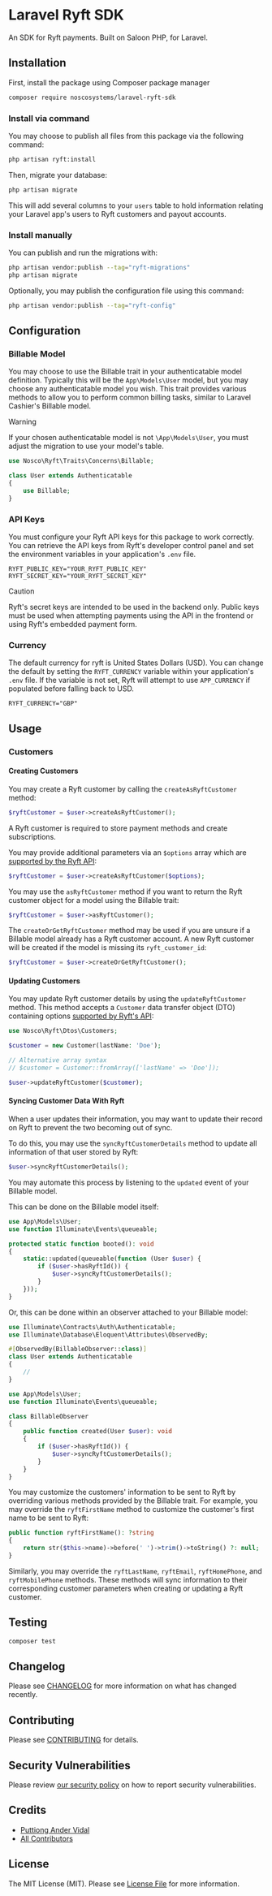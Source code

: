 # Laravel Ryft SDK

An SDK for Ryft payments. Built on Saloon PHP, for Laravel.

## Installation

First, install the package using Composer package manager

```bash
composer require noscosystems/laravel-ryft-sdk
```

### Install via command

You may choose to publish all files from this package via the following command:

```bash
php artisan ryft:install
```

Then, migrate your database:

```bash
php artisan migrate
```

This will add several columns to your `users` table to hold information relating
your Laravel app's users to Ryft customers and payout accounts.

### Install manually

You can publish and run the migrations with:

```bash
php artisan vendor:publish --tag="ryft-migrations"
php artisan migrate
```

Optionally, you may publish the configuration file using this command:

```bash
php artisan vendor:publish --tag="ryft-config"
```

## Configuration

### Billable Model

You may choose to use the Billable trait in your authenticatable model definition.
Typically this will be the `App\Models\User` model, but you may choose any
authenticatable model you wish. This trait provides various methods to
allow you to perform common billing tasks, similar to Laravel Cashier's Billable model.

> [!WARNING]
> If your chosen authenticatable model is not `\App\Models\User`,
> you must adjust the migration to use your model's table.

```php
use Nosco\Ryft\Traits\Concerns\Billable;

class User extends Authenticatable
{
    use Billable;
}

```

### API Keys

You must configure your Ryft API keys for this package to work correctly.
You can retrieve the API keys from Ryft's developer control panel and set the
environment variables in your application's `.env` file.

```dotenv
RYFT_PUBLIC_KEY="YOUR_RYFT_PUBLIC_KEY"
RYFT_SECRET_KEY="YOUR_RYFT_SECRET_KEY"
```

> [!CAUTION]
> Ryft's secret keys are intended to be used in the backend only.
> Public keys must be used when attempting payments using the API in the frontend
> or using Ryft's embedded payment form.

### Currency

The default currency for ryft is United States Dollars (USD).
You can change the default by setting the `RYFT_CURRENCY` variable
within your application's `.env` file. If the variable is not set,
Ryft will attempt to use `APP_CURRENCY` if populated before falling back to USD.

```dotenv
RYFT_CURRENCY="GBP"
```

## Usage

### Customers

#### Creating Customers

You may create a Ryft customer by calling the `createAsRyftCustomer` method:

```php
$ryftCustomer = $user->createAsRyftCustomer();
```

A Ryft customer is required to store payment methods and create subscriptions.

You may provide additional parameters via an `$options` array which are [supported
by the Ryft API](https://api-reference.ryftpay.com/#tag/Customers/operation/customerCreate):

```php
$ryftCustomer = $user->createAsRyftCustomer($options);
```

You may use the `asRyftCustomer` method if you want to return the Ryft customer
object for a model using the Billable trait:

```php
$ryftCustomer = $user->asRyftCustomer();
```

The `createOrGetRyftCustomer` method may be used if you are unsure if a Billable
model already has a Ryft customer account. A new Ryft customer will be created
if the model is missing its `ryft_customer_id`:

```php
$ryftCustomer = $user->createOrGetRyftCustomer();
```

#### Updating Customers

You may update Ryft customer details by using the `updateRyftCustomer` method.
This method accepts a `Customer` data transfer object (DTO) containing options
[supported by Ryft's API](https://api-reference.ryftpay.com/#tag/Customers/operation/customerUpdateById):

```php
use Nosco\Ryft\Dtos\Customers;

$customer = new Customer(lastName: 'Doe');

// Alternative array syntax
// $customer = Customer::fromArray(['lastName' => 'Doe']);

$user->updateRyftCustomer($customer);
```

#### Syncing Customer Data With Ryft

When a user updates their information, you may want to update their record on Ryft
to prevent the two becoming out of sync.

To do this, you may use the `syncRyftCustomerDetails` method to update all information
of that user stored by Ryft:

```php
$user->syncRyftCustomerDetails();
```

You may automate this process by listening to the `updated` event of your
Billable model.

This can be done on the Billable model itself:

```php
use App\Models\User;
use function Illuminate\Events\queueable;

protected static function booted(): void
{
    static::updated(queueable(function (User $user) {
        if ($user->hasRyftId()) {
            $user->syncRyftCustomerDetails();
        }
    }));
}
```

Or, this can be done within an observer attached to your Billable model:

```php
use Illuminate\Contracts\Auth\Authenticatable;
use Illuminate\Database\Eloquent\Attributes\ObservedBy;

#[ObservedBy(BillableObserver::class)]
class User extends Authenticatable
{
    //
}
```

```php
use App\Models\User;
use function Illuminate\Events\queueable;

class BillableObserver
{
    public function created(User $user): void
    {
        if ($user->hasRyftId()) {
            $user->syncRyftCustomerDetails();
        }
    }
}
```

You may customize the customers' information to be sent to Ryft by overriding
various methods provided by the Billable trait. For example, you may override
the `ryftFirstName` method to customize the customer's first name to be sent to
Ryft:

```php
public function ryftFirstName(): ?string
{
    return str($this->name)->before(' ')->trim()->toString() ?: null;
}
```

Similarly, you may override the `ryftLastName`, `ryftEmail`, `ryftHomePhone`,
and `ryftMobilePhone` methods. These methods will sync information to
their corresponding customer parameters when creating or updating a Ryft customer.

## Testing

```bash
composer test
```

## Changelog

Please see [CHANGELOG](CHANGELOG.md) for more information on what has changed recently.

## Contributing

Please see [CONTRIBUTING](CONTRIBUTING.md) for details.

## Security Vulnerabilities

Please review [our security policy](../../security/policy) on how to report security vulnerabilities.

## Credits

- [Puttiong Ander Vidal](https://github.com/pavidal)
- [All Contributors](../../contributors)

## License

The MIT License (MIT). Please see [License File](LICENSE.md) for more information.
